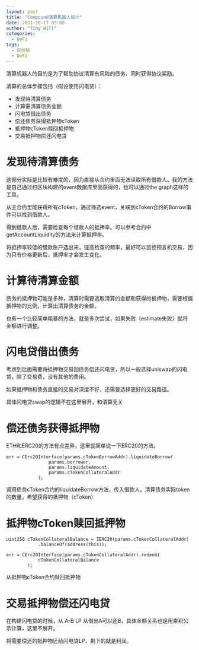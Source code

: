 ```yaml
---
layout: post
title: "Compound清算机器人设计"
date: 2021-10-17 09:00
author: "Tiny Hill"
categories:
  - DeFi
tags:
  - 区块链
  - DeFi
---
```


清算机器人的目的是为了帮助协议清算有风险的债务，同时获得协议奖励。

<!-- more -->

清算的总体步骤包括（假设使用闪电贷）：

- 发现待清算债务
- 计算需清算债务金额
- 闪电贷借出债务
- 偿还债务获得抵押物cToken
- 抵押物cToken赎回抵押物
- 交易抵押物偿还闪电贷


# 发现待清算债务

这部分实际是比较有难度的，因为直接从合约里面无法读取所有借款人。我的方法是自己通过扫区块构建的event数据库里面获得的，也可以通过the graph这样的工具。

从主合约里能获得所有cToken，通过筛选event，关联到cToken合约的Borrow事件可以找到借款人。

得到借款人后，需要检查每个借款人的抵押率。可以参考合约中getAccountLiquidity的方法来计算抵押率。

将抵押率较低的借款账户选出来，提高检查的频率，最好可以监控预言机交易，因为只有价格更新后，抵押率才会发生变化。

# 计算待清算金额

债务的抵押物可能是多种，清算时需要选取清算的金额和获得的抵押物，需要根据抵押物的比例，计算出清算债务的金额。

也有一个比较简单粗暴的方法，就是多次尝试，如果失败（estimate失败）就将金额进行调整。

# 闪电贷借出债务

考虑到后面需要将抵押物交易回债务偿还闪电贷，所以一般选择uniswap的闪电贷，除了交易费，没有其他的费用。

如果抵押物和债务直接的交易对深度不好，还需要选择更好的交易路径。

具体闪电贷swap的逻辑不在这里展开，和清算无关

# 偿还债务获得抵押物

ETH和ERC20的方法有点差异，这里就简单说一下ERC20的方法。

```solidity
err = CErc20Interface(params.cTokenBorrowAddr).liquidateBorrow(
                params.borrower,
                params.liquidateAmount,
                params.cTokenCollateralAddr
            );

```

调用债务cToken合约的liquidateBorrow方法，传入借款人，清算债务实际token的数量，希望获得的抵押物（cToken）

# 抵押物cToken赎回抵押物

```solidity
uint256 cTokenCollateralBalance = IERC20(params.cTokenCollateralAddr)
            .balanceOf(address(this));

err = CErc20Interface(params.cTokenCollateralAddr).redeem(
            cTokenCollateralBalance
        );
```

从抵押物cToken合约赎回抵押物

# 交易抵押物偿还闪电贷

在构建闪电贷的时候，从 A-B LP 从借出A可以还B，具体金额关系也是用乘积公示计算，这里不展开。

将需要偿还的抵押物还给闪电贷LP，剩下的就是利润。